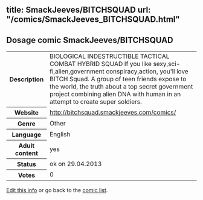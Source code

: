 title: SmackJeeves/BITCHSQUAD
url: "/comics/SmackJeeves_BITCHSQUAD.html"
---
Dosage comic SmackJeeves/BITCHSQUAD
-----------------------------------------

<p id="msg"></p>
<script type="text/javascript">
if (window.location.search === '?edit_info_mail=sent_ok') {
  var elem = document.getElementById("msg");
  elem.innerHTML = 'Edited information sucessfully sent for review, which is usually done daily. Thanks!';
  elem.className = 'ok';
}
</script>
<table class="comicinfo">
<tr>
<th>Description</th><td>BIOLOGICAL INDESTRUCTIBLE TACTICAL COMBAT HYBRID SQUAD If you like sexy,sci-fi,alien,government conspiracy,action, you'll love BITCH Squad. A group of teen friends expose to the world, the truth about a top secret government project combining alien DNA with human in an attempt to create super soldiers.</td>
</tr>
<tr>
<th>Website</th><td><a href="http://bitchsquad.smackjeeves.com/comics/">http://bitchsquad.smackjeeves.com/comics/</a></td>
</tr>
<tr>
<th>Genre</th><td>Other</td>
</tr>
<tr>
<th>Language</th><td>English</td>
</tr>
<tr>
<th>Adult content</th><td>yes</td>
</tr>
<tr>
<th>Status</th><td>ok on 29.04.2013</td>
</tr>
<tr>
<th>Votes</th><td>0</td>
</tr>
</table>

[Edit this info](SmackJeeves_BITCHSQUAD_edit.html) or go back to the [comic list](../comic-index.html).
